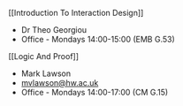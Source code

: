 [[Introduction To Interaction Design]]
- Dr Theo Georgiou
- Office - Mondays 14:00-15:00 (EMB G.53)

[[Logic And Proof]]
- Mark Lawson
- mvlawson@hw.ac.uk
- Office - Mondays 14:00-17:00 (CM G.15)